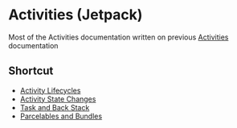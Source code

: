 # Activities (Jetpack)

Most of the Activities documentation written on previous [Activities](../../App_Components/Activities) 
documentation

## Shortcut
* [Activity Lifecycles](../../App_Components/Activities)
* [Activity State Changes](../../App_Components/Activities)
* [Task and Back Stack](Task_and_Back_Stack)
* [Parcelables and Bundles](Parcelables_and_Bundles)
